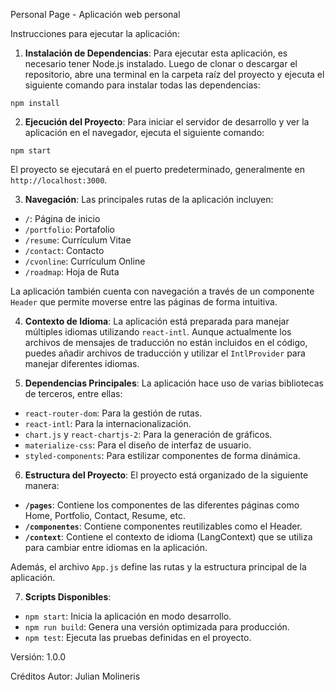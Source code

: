 Personal Page - Aplicación web personal


Instrucciones para ejecutar la aplicación:
1. **Instalación de Dependencias**:
 Para ejecutar esta aplicación, es necesario tener Node.js instalado. Luego de clonar o descargar
el repositorio, abre una terminal en la carpeta raíz del proyecto y ejecuta el siguiente comando para
instalar todas las dependencias:
 ```
 npm install
 ```
2. **Ejecución del Proyecto**:
 Para iniciar el servidor de desarrollo y ver la aplicación en el navegador, ejecuta el siguiente
comando:
 ```
 npm start
 ```
 El proyecto se ejecutará en el puerto predeterminado, generalmente en `http://localhost:3000`.

3. **Navegación**:
 Las principales rutas de la aplicación incluyen:
 - `/`: Página de inicio
 - `/portfolio`: Portafolio
 - `/resume`: Currículum Vitae
 - `/contact`: Contacto
 - `/cvonline`: Currículum Online
 - `/roadmap`: Hoja de Ruta

 La aplicación también cuenta con navegación a través de un componente `Header` que permite
moverse entre las páginas de forma intuitiva.

4. **Contexto de Idioma**:
 La aplicación está preparada para manejar múltiples idiomas utilizando `react-intl`. Aunque
actualmente los archivos de mensajes de traducción no están incluidos en el código, puedes añadir
archivos de traducción y utilizar el `IntlProvider` para manejar diferentes idiomas.

5. **Dependencias Principales**:
 La aplicación hace uso de varias bibliotecas de terceros, entre ellas:
 - `react-router-dom`: Para la gestión de rutas.
 - `react-intl`: Para la internacionalización.
 - `chart.js` y `react-chartjs-2`: Para la generación de gráficos.
 - `materialize-css`: Para el diseño de interfaz de usuario.
 - `styled-components`: Para estilizar componentes de forma dinámica.

6. **Estructura del Proyecto**:
 El proyecto está organizado de la siguiente manera:
 - **`/pages`**: Contiene los componentes de las diferentes páginas como Home, Portfolio, Contact, Resume, etc.
 - **`/componentes`**: Contiene componentes reutilizables como el Header.
 - **`/context`**: Contiene el contexto de idioma (LangContext) que se utiliza para cambiar entre
idiomas en la aplicación.

 Además, el archivo `App.js` define las rutas y la estructura principal de la aplicación.

7. **Scripts Disponibles**:
 - `npm start`: Inicia la aplicación en modo desarrollo.
 - `npm run build`: Genera una versión optimizada para producción.
 - `npm test`: Ejecuta las pruebas definidas en el proyecto.

 Versión: 1.0.0

Créditos
Autor: Julian Molineris

